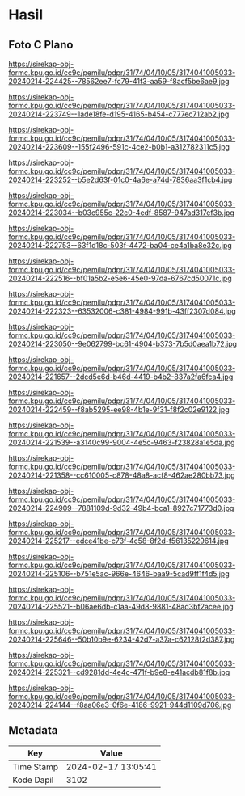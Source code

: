 # Hasil

## Foto C Plano

https://sirekap-obj-formc.kpu.go.id/cc9c/pemilu/pdpr/31/74/04/10/05/3174041005033-20240214-224425--78562ee7-fc79-41f3-aa59-f8acf5be6ae9.jpg

https://sirekap-obj-formc.kpu.go.id/cc9c/pemilu/pdpr/31/74/04/10/05/3174041005033-20240214-223749--1ade18fe-d195-4165-b454-c777ec712ab2.jpg

https://sirekap-obj-formc.kpu.go.id/cc9c/pemilu/pdpr/31/74/04/10/05/3174041005033-20240214-223609--155f2496-591c-4ce2-b0b1-a312782311c5.jpg

https://sirekap-obj-formc.kpu.go.id/cc9c/pemilu/pdpr/31/74/04/10/05/3174041005033-20240214-223252--b5e2d63f-01c0-4a6e-a74d-7836aa3f1cb4.jpg

https://sirekap-obj-formc.kpu.go.id/cc9c/pemilu/pdpr/31/74/04/10/05/3174041005033-20240214-223034--b03c955c-22c0-4edf-8587-947ad317ef3b.jpg

https://sirekap-obj-formc.kpu.go.id/cc9c/pemilu/pdpr/31/74/04/10/05/3174041005033-20240214-222753--63f1d18c-503f-4472-ba04-ce4a1ba8e32c.jpg

https://sirekap-obj-formc.kpu.go.id/cc9c/pemilu/pdpr/31/74/04/10/05/3174041005033-20240214-222516--bf01a5b2-e5e6-45e0-97da-6767cd50071c.jpg

https://sirekap-obj-formc.kpu.go.id/cc9c/pemilu/pdpr/31/74/04/10/05/3174041005033-20240214-222323--63532006-c381-4984-991b-43ff2307d084.jpg

https://sirekap-obj-formc.kpu.go.id/cc9c/pemilu/pdpr/31/74/04/10/05/3174041005033-20240214-223050--9e062799-bc61-4904-b373-7b5d0aea1b72.jpg

https://sirekap-obj-formc.kpu.go.id/cc9c/pemilu/pdpr/31/74/04/10/05/3174041005033-20240214-221657--2dcd5e6d-b46d-4419-b4b2-837a2fa6fca4.jpg

https://sirekap-obj-formc.kpu.go.id/cc9c/pemilu/pdpr/31/74/04/10/05/3174041005033-20240214-222459--f8ab5295-ee98-4b1e-9f31-f8f2c02e9122.jpg

https://sirekap-obj-formc.kpu.go.id/cc9c/pemilu/pdpr/31/74/04/10/05/3174041005033-20240214-221539--a3140c99-9004-4e5c-9463-f23828a1e5da.jpg

https://sirekap-obj-formc.kpu.go.id/cc9c/pemilu/pdpr/31/74/04/10/05/3174041005033-20240214-221358--cc610005-c878-48a8-acf8-462ae280bb73.jpg

https://sirekap-obj-formc.kpu.go.id/cc9c/pemilu/pdpr/31/74/04/10/05/3174041005033-20240214-224909--7881109d-9d32-49b4-bca1-8927c71773d0.jpg

https://sirekap-obj-formc.kpu.go.id/cc9c/pemilu/pdpr/31/74/04/10/05/3174041005033-20240214-225217--edce41be-c73f-4c58-8f2d-f56135229614.jpg

https://sirekap-obj-formc.kpu.go.id/cc9c/pemilu/pdpr/31/74/04/10/05/3174041005033-20240214-225106--b751e5ac-966e-4646-baa9-5cad9ff1f4d5.jpg

https://sirekap-obj-formc.kpu.go.id/cc9c/pemilu/pdpr/31/74/04/10/05/3174041005033-20240214-225521--b06ae6db-c1aa-49d8-9881-48ad3bf2acee.jpg

https://sirekap-obj-formc.kpu.go.id/cc9c/pemilu/pdpr/31/74/04/10/05/3174041005033-20240214-225646--50b10b9e-6234-42d7-a37a-c62128f2d387.jpg

https://sirekap-obj-formc.kpu.go.id/cc9c/pemilu/pdpr/31/74/04/10/05/3174041005033-20240214-225321--cd9281dd-4e4c-471f-b9e8-e41acdb81f8b.jpg

https://sirekap-obj-formc.kpu.go.id/cc9c/pemilu/pdpr/31/74/04/10/05/3174041005033-20240214-224144--f8aa06e3-0f6e-4186-9921-944d1109d706.jpg


## Metadata

| Key        | Value               |
| ---------- | ------------------- |
| Time Stamp | 2024-02-17 13:05:41 |
| Kode Dapil | 3102                |



